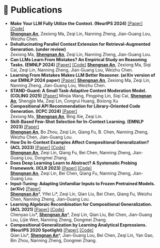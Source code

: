 
# 📝 Publications 

-	**Make Your LLM Fully Utilize the Context. (NeurIPS 2024)** [[Paper]](https://arxiv.org/abs/2404.16811) [[Code]](https://github.com/microsoft/FILM)  
  <ins>**Shengnan An**</ins>, Zexiong Ma, Zeqi Lin, Nanning Zheng, Jian-Guang Lou, Weizhu Chen.
-	**Dehallucinating Parallel Context Extension for Retrieval-Augmented Generation. (under review)**\
  Zexiong Ma, <ins>**Shengnan An**</ins>, Zeqi Lin, Nanning Zheng, Jian-Guang Lou.
- **Can LLMs Learn From Mistakes? An Empirical Study on Reasoning Tasks. (EMNLP 2024)** [[Paper]](https://aclanthology.org/2024.findings-emnlp.46/) [[Code]](https://github.com/microsoft/LEMA/) 
  <ins>**Shengnan An**</ins>, Zexiong Ma, Siqi Cai, Zeqi Lin, Nanning Zheng, Jian-Guang Lou, Weizhu Chen.
-	**Learning From Mistakes Makes LLM Better Reasoner. (arXiv version of our EMNLP 2024 paper)** [[Paper]](https://arxiv.org/abs/2310.20689) 
  <ins>**Shengnan An**</ins>, Zexiong Ma, Zeqi Lin, Nanning Zheng, Jian-Guang Lou, Weizhu Chen.
- **STAND-Guard: A Small Task-Adaptive Content Moderation Model. (COLING 2025)** [[Paper]](https://arxiv.org/abs/2411.05214) 
  Minjia Wang, Pingping Lin, Siqi Cai, <ins>**Shengnan An**</ins>, Shengjie Ma, Zeqi Lin, Congrui Huang, Bixiong Xu
-	**Compositional API Recommendation for Library-Oriented Code Generation. (ICPC 2024)** [[Paper]](https://arxiv.org/abs/2402.19431)  
  Zexiong Ma, <ins>**Shengnan An**</ins>, Bing Xie, Zeqi Lin. 
-	**Skill-Based Few-Shot Selection for In-Context Learning. (EMNLP 2023)** [[Paper]](https://aclanthology.org/2023.emnlp-main.831/)  
  <ins>**Shengnan An**</ins>, Bo Zhou, Zeqi Lin, Qiang Fu, B. Chen, Nanning Zheng, Weizhu Chen, Jian-Guang Lou. 
-	**How Do In-Context Examples Affect Compositional Generalization? (ACL 2023)** [[Paper]](https://aclanthology.org/2023.acl-long.618/) [[Code]](https://github.com/microsoft/ContextualSP/tree/master/cofe)  
  <ins>**Shengnan An**</ins>, Zeqi Lin, Qiang Fu, Bei Chen, Nanning Zheng, Jian-Guang Lou, Dongmei Zhang. 
-	**Does Deep Learning Learn to Abstract? A Systematic Probing Framework. (ICLR 2023)** [[Paper]](https://arxiv.org/abs/2302.11978) [[Code]](https://github.com/microsoft/ContextualSP/tree/master/abstraction_probing)  
  <ins>**Shengnan An**</ins>, Zeqi Lin, Bei Chen, Qiang Fu, Nanning Zheng, Jian-Guang Lou. 
-	**Input-Tuning: Adapting Unfamiliar Inputs to Frozen Pretrained Models. (arXiv)** [[Paper]](https://arxiv.org/abs/2203.03131)  
  <ins>**Shengnan An**</ins>\*, Yifei Li\*, Zeqi Lin, Qian Liu, Bei Chen, Qiang Fu, Weizhu Chen, Nanning Zheng, Jian-Guang Lou. 
-	**Learning Algebraic Recombination for Compositional Generalization. (ACL 2021)** [[Paper]](https://aclanthology.org/2021.findings-acl.97/) [[Code]](https://github.com/thousfeet/LEAR?tab=readme-ov-file)  
  Chenyao Liu\*, <ins>**Shengnan An**</ins>\*, Zeqi Lin, Qian Liu, Bei Chen, Jian-Guang Lou, Lijie Wen, Nanning Zheng, Dongmei Zhang. 
-	**Compositional Generalization by Learning Analytical Expressions. (NeurIPS 2020 Spotlight)** [[Paper]](https://proceedings.neurips.cc/paper/2020/file/83adc9225e4deb67d7ce42d58fe5157c-Paper.pdf) [[Code]](https://github.com/microsoft/ContextualSP/tree/master/compositional_generalization)  
  Qian Liu\*, <ins>**Shengnan An**</ins>\*, Jian-Guang Lou, Bei Chen, Zeqi Lin, Yan Gao, Bin Zhou, Nanning Zheng, Dongmei Zhang. 
